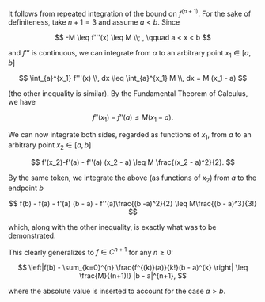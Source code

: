 It follows from repeated integration of the bound on $f^{(n+1)}$. For the sake of definiteness, take $n+1=3$ and assume $a < b$. Since 

$$
-M \leq f'''(x) \leq M \\; , \qquad a < x < b
$$

and $f'''$ is continuous, we can integrate from $a$ to an arbitrary point $x_1 \in [a, b]$

$$
\int_{a}^{x_1} f'''(x) \\, dx \leq \int_{a}^{x_1} M \\, dx = M (x_1 - a)
$$

(the other inequality is similar). By the Fundamental Theorem of Calculus, we have 

$$
f''(x_1) - f''(a) \leq  M (x_1 - a).
$$

We can now integrate both sides, regarded as functions of $x_1$, from $a$ to an arbitrary point $x_2 \in [a, b]$

$$
f'(x_2)-f'(a) - f''(a) (x_2 - a) \leq M \frac{(x_2 - a)^2}{2}.
$$

By the same token, we integrate the above (as functions of $x_2$) from $a$ to the endpoint $b$

$$
f(b) - f(a) - f'(a) (b - a) - f''(a)\frac{(b -a)^2}{2} \leq M\frac{(b - a)^3}{3!}
$$

which, along with the other inequality, is exactly what was to be demonstrated.

This clearly generalizes to $f\in C^{n+1}$ for any $n \geq 0$:

$$
\left|f(b) - \sum_{k=0}^{n} \frac{f^{(k)}(a)}{k!}(b - a)^{k} \right| \leq \frac{M}{(n+1)!} |b - a|^{n+1},
$$

where the absolute value is inserted to account for the case $a > b$.
